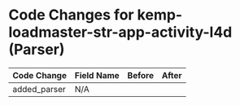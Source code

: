 # Code Changes for kemp-loadmaster-str-app-activity-l4d (Parser)

| Code Change | Field Name | Before | After |
|-------------|------------|--------|-------|
| added_parser | N/A |  |  |